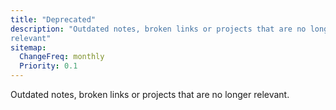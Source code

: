 ```yaml
---
title: "Deprecated"
description: "Outdated notes, broken links or projects that are no longer
relevant"
sitemap:
  ChangeFreq: monthly
  Priority: 0.1
---
```


Outdated notes, broken links or projects that are no longer relevant.
